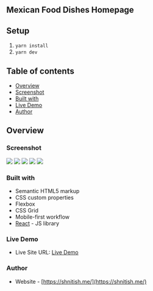## Mexican Food Dishes Homepage

## Setup

1. `yarn install`
2. `yarn dev`

## Table of contents

- [Overview](#overview)
- [Screenshot](#screenshot)
- [Built with](#built-with)
- [Live Demo](#live-demo)
- [Author](#author)

## Overview

### Screenshot

![](./screenshots/screenshot1.jpg)
![](./screenshots/screenshot2.jpg)
![](./screenshots/screenshot-mobile1.jpg)
![](./screenshots/screenshot-mobile2.jpg)
![](./screenshots/screenshot-mobile3.jpg)

### Built with

- Semantic HTML5 markup
- CSS custom properties
- Flexbox
- CSS Grid
- Mobile-first workflow
- [React](https://reactjs.org/) - JS library

### Live Demo

- Live Site URL: [Live Demo](https://origo-assignment.netlify.app/)

### Author

- Website - [https://shnitish.me/](https://shnitish.me/)
